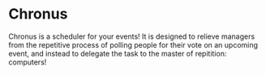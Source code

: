# Chronus

Chronus is a scheduler for your events! It is designed to relieve managers from the repetitive process of polling people for their vote on an upcoming event, and instead to delegate the task to the master of repitition: computers!

